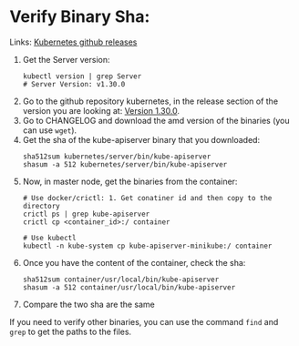 # Verify Binary Sha:

Links: [Kubernetes github releases](https://github.com/kubernetes/kubernetes/releases/tag/)

  1. Get the Server version:
       ```
       kubectl version | grep Server
       # Server Version: v1.30.0
       ```
  1. Go to the github repository kubernetes, in the release section of the version you are looking at: [Version 1.30.0](https://github.com/kubernetes/kubernetes/releases/tag/v1.30.0).
  1. Go to CHANGELOG and download the amd version of the binaries (you can use `wget`).
  1. Get the sha of the kube-apiserver binary that you downloaded:
       ```
       sha512sum kubernetes/server/bin/kube-apiserver
       shasum -a 512 kubernetes/server/bin/kube-apiserver
       ```
  1. Now, in master node, get the binaries from the container:
       ```
       # Use docker/crictl: 1. Get conatiner id and then copy to the directory
       crictl ps | grep kube-apiserver
       crictl cp <container_id>:/ container

       # Use kubectl
       kubectl -n kube-system cp kube-apiserver-minikube:/ container
       ```
  1. Once you have the content of the container, check the sha:
       ```
       sha512sum container/usr/local/bin/kube-apiserver
       shasum -a 512 container/usr/local/bin/kube-apiserver
       ```
  1. Compare the two sha are the same

If you need to verify other binaries, you can use the command `find` and `grep` to get the paths to the files.

